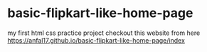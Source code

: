 # basic-flipkart-like-home-page
my first html css practice project
checkout this website from here https://anfal17.github.io/basic-flipkart-like-home-page/index
